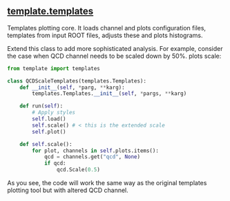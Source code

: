 ## [template.templates](https://github.com/ksamdev/exo_plots/blob/master/template/templates.py)

Templates plotting core. It loads channel and plots configuration files,
templates from input ROOT files, adjusts these and plots histograms.

Extend this class to add more sophisticated analysis. For example, consider the
case when QCD channel needs to be scaled down by 50%.
plots scale:

```python
from template import templates

class QCDScaleTemplates(templates.Templates):
    def __init__(self, *parg, **karg):
        templates.Templates.__init__(self, *pargs, **karg)

    def run(self):
        # Apply styles
        self.load()
        self.scale() # < this is the extended scale
        self.plot()

    def self.scale():
        for plot, channels in self.plots.items():
            qcd = channels.get("qcd", None)
            if qcd:
                qcd.Scale(0.5)
```

As you see, the code will work the same way as the original templates plotting
tool but with altered QCD channel.
